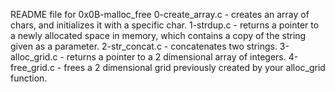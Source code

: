 README file for 0x0B-malloc_free
0-create_array.c - creates an array of chars, and initializes it with a specific char.
1-strdup.c - returns a pointer to a newly allocated space in memory, which contains a copy of the string given as a parameter.
2-str_concat.c - concatenates two strings.
3-alloc_grid.c - returns a pointer to a 2 dimensional array of integers.
4-free_grid.c - frees a 2 dimensional grid previously created by your alloc_grid function.